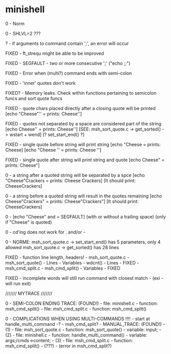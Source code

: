 # minishell

0	-	Norm

0	-	SHLVL=2 ???


?	-	if arguments to command contain ';', an error will occur

FIXED	-	ft_strequ might be able to be improved

FIXED	-	SEGFAULT - two or more consecutive ';' ("echo ;;")

FIXED	-	Error when (multi?) command ends with semi-colon

FIXED	-	'inner' quotes don't work

FIXED?	-	Memory leaks. Check within functions pertaining to semicolon funcs and
			sort quote funcs

FIXED		-	quote chars placed directly after a closing quote will be printed
			[echo "Cheese"''	=	prints: Cheese'']

FIXED		-	quotes not separated by a space are considered part of the string
			[echo Cheese''	=	prints: Cheese'']
			[SEE: msh_sort_quote.c -> get_sorted() -> wstart + wend]
			[? set_start_end() ?]

FIXED		-	single quote before string will print string
			[echo "Cheese	=	prints: Cheese]
			[echo "Cheese ''	=	prints: Cheese '']

FIXED		-	single quote after string will print string and quote
			[echo Cheese"	=	prints: Cheese"]

0		-	a string after a quoted string will be separated by a spce
			[echo "Cheese"Crackers	=	prints: Cheese Crackers]
			[It should print: CheeseCrackers]

0		-	a string before a quoted string will result in the quotes remaining
			[echo Cheese"Crackers"	=	prints: Cheese"Crackers"]
			[It should print: CheeseCrackers]

0		-	[echo "Cheese" and	=	SEGFAULT]
			(with or without a trailing space)
			(only if "Cheese" is quoted)

0		-	cd'ing does not work for . and/or -
		
0		-	NORME:	msh_sort_quote.c -> set_start_end()	has 5 parameters, only 4 allowed
					msh_sort_quote.c -> get_sorted()	has 28 lines

FIXED	-	function line length, headers!
			-	msh_sort_quote.c
				-	msh_sort_quote()
					-	Lines
					-	Variables
				-	wdcnt()
					-	Lines - FIXED
			-	msh_cmd_split.c
				-	msh_cmd_split()
					-	Variables - FIXED

FIXED	-	incomplete words will still run command with closest match
			-	(exi	- will run exit)



///////
MYTRACE
///////

0	-	SEMI-COLON ENDING TRACE:	(FOUND!)
		-	file:	minishell.c
			-	function:	msh_cmd_split()
		-	file:	msh_cmd_split.c
			-	function:	msh_cmd_split()


0	-	COMPLICATIONS WHEN USING MULTI-COMMANDS !!!!
		- start at handle_multi_command -?
		- msh_cmd_split?
		- MANUAL_TRACE:	(FOUND!)
			-	(1)
			-	file:	msh_sort_quote.c
				-	function:	msh_sort_quote()
				-	variable:	input;
			-	(2)
			-	file:	minishell.c
				-	function:	handle_multi_command()
				-	variable:	args;/cmds->content;
			-	(3)
			-	file:	msh_cmd_split.c
				-	function:	msh_cmd_split()
				-	(???)
				-	(error in msh_cmd_split?)
